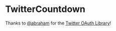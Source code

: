 # TwitterCountdown

Thanks to [@abraham](https://github.com/abraham) for the [Twitter OAuth Library](https://github.com/abraham/twitteroauth)!
